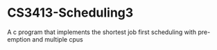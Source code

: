 # CS3413-Scheduling3
A c program that implements the shortest job first scheduling with pre-emption and multiple cpus
